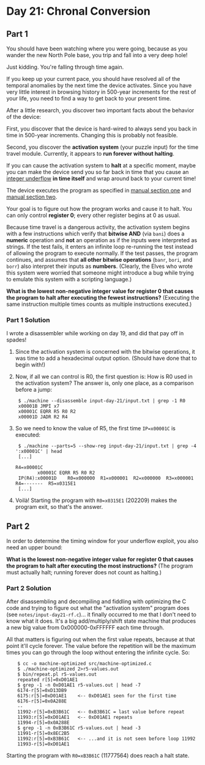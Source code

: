 # Day 21: Chronal Conversion

## Part 1

You should have been watching where you were going, because as you wander the new North Pole base, you trip and fall into a very deep hole!

Just kidding. You're falling through time again.

If you keep up your current pace, you should have resolved all of the temporal anomalies by the next time the device activates. Since you have very little interest in browsing history in 500-year increments for the rest of your life, you need to find a way to get back to your present time.

After a little research, you discover two important facts about the behavior of the device:

First, you discover that the device is hard-wired to always send you back in time in 500-year increments. Changing this is probably not feasible.

Second, you discover the **activation system** (your puzzle input) for the time travel module. Currently, it appears to **run forever without halting**.

If you can cause the activation system to **halt** at a specific moment, maybe you can make the device send you so far back in time that you cause an [integer underflow](https://cwe.mitre.org/data/definitions/191.html) **in time itself** and wrap around back to your current time!

The device executes the program as specified in [manual section one](https://adventofcode.com/2018/day/16) and [manual section two](https://adventofcode.com/2018/day/19).

Your goal is to figure out how the program works and cause it to halt. You can only control **register 0**; every other register begins at 0 as usual.

Because time travel is a dangerous activity, the activation system begins with a few instructions which verify that **bitwise AND** (via `bani`) does a **numeric** operation and **not** an operation as if the inputs were interpreted as strings. If the test fails, it enters an infinite loop re-running the test instead of allowing the program to execute normally. If the test passes, the program continues, and assumes that **all other bitwise operations** (`banr`, `bori`, and `borr`) also interpret their inputs as **numbers**. (Clearly, the Elves who wrote this system were worried that someone might introduce a bug while trying to emulate this system with a scripting language.)

**What is the lowest non-negative integer value for register 0 that causes the program to halt after executing the fewest instructions?** (Executing the same instruction multiple times counts as multiple instructions executed.)

### Part 1 Solution

I wrote a disassembler while working on day 19, and did that pay off in spades!

1. Since the activation system is concerned with the bitwise operations, it was time to add a hexadecimal output option. (Should have done that to begin with!)

1. Now, if all we can control is R0, the first question is: How is R0 used in the activation system? The answer is, only one place, as a comparison before a jump:

        $ ./machine --disassemble input-day-21/input.txt | grep -1 R0
        x00001B JMPI x7
        x00001C EQRR R5 R0 R2
        x00001D JADR R2 R4

1. So we need to know the value of R5, the first time `IP=x00001C` is executed:

        $ ./machine --parts=5 --show-reg input-day-21/input.txt | grep -4 ':x00001C' | head
        [...]
                                                                          R4=x00001C
               x00001C EQRR R5 R0 R2
        IP(R4):x00001D    R0=x000000  R1=x000001  R2=x000000  R3=x000001  R4=-------  R5=x0315E1
        [...]

1. Voilà! Starting the program with `R0=x0315E1` (202209) makes the program exit, so that's the answer.

## Part 2

In order to determine the timing window for your underflow exploit, you also need an upper bound:

**What is the lowest non-negative integer value for register 0 that causes the program to halt after executing the most instructions?** (The program must actually halt; running forever does not count as halting.)

### Part 2 Solution

After disassembling and decompiling and fiddling with optimizing the C code and trying to figure out what the "activation system" program does (see `notes/input-day21-rf.c`)... it finally occurred to me that I don't need to know what it does. It's a big add/multiply/shift state machine that produces a new big value from 0x000000-0xFFFFFF each time through.

All that matters is figuring out when the first value repeats, because at that point it'll cycle forever. The value before the repetition will be the maximum times you can go through the loop without entering the infinite cycle. So:

        $ cc -o machine-optimized src/machine-optimized.c
        $ ./machine-optimized 2>r5-values.out
        $ bin/repeat.pl r5-values.out
        repeated r[5]=0xD01AE1
        $ grep -1 -n 0xD01AE1 r5-values.out | head -7
        6174-r[5]=0xD13DB9
        6175:r[5]=0xD01AE1    <-- 0xD01AE1 seen for the first time
        6176-r[5]=0x0A288E
        --
        11992-r[5]=0xB3B61C   <-- 0xB3B61C = last value before repeat
        11993:r[5]=0xD01AE1   <-- 0xD01AE1 repeats
        11994-r[5]=0x0A288E
        $ grep -1 -n 0xB3B61C r5-values.out | head -3
        11991-r[5]=0x8EC2B5
        11992:r[5]=0xB3B61C   <-- ...and it is not seen before loop 11992
        11993-r[5]=0xD01AE1

Starting the program with `R0=xB3B61C` (11777564) does reach a halt state.
